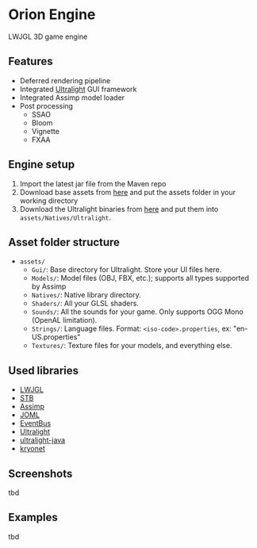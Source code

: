 # Orion Engine
LWJGL 3D game engine

## Features
- Deferred rendering pipeline
- Integrated [Ultralight](https://ultralig.ht) GUI framework
- Integrated Assimp model loader
- Post processing
  - SSAO
  - Bloom
  - Vignette
  - FXAA
  
## Engine setup
1. Import the latest jar file from the Maven repo
2. Download base assets from [here](https://github.com/Twometer/orion-engine/releases/latest) and put the assets folder in your working directory
3. Download the Ultralight binaries from [here](https://github.com/ultralight-ux/Ultralight/blob/master/README.md#getting-the-latest-sdk) and put them into `assets/Natives/Ultralight`.
  
## Asset folder structure
- `assets/`
  - `Gui/`: Base directory for Ultralight. Store your UI files here.
  - `Models/`: Model files (OBJ, FBX, etc.); supports all types supported by Assimp
  - `Natives/`: Native library directory. 
  - `Shaders/`: All your GLSL shaders.
  - `Sounds/`: All the sounds for your game. Only supports OGG Mono (OpenAL limitation).
  - `Strings/`: Language files. Format: `<iso-code>.properties`, ex: "en-US.properties"
  - `Textures/`: Texture files for your models, and everything else.
  
## Used libraries
- [LWJGL](https://www.lwjgl.org/)
- [STB](https://github.com/nothings/stb)
- [Assimp](https://www.assimp.org/)
- [JOML](https://github.com/JOML-CI/JOML)
- [EventBus](https://github.com/greenrobot/EventBus)
- [Ultralight](https://ultralig.ht)
- [ultralight-java](https://github.com/LabyMod/ultralight-java)
- [kryonet](https://github.com/EsotericSoftware/kryonet)
  
## Screenshots
tbd

## Examples
tbd
